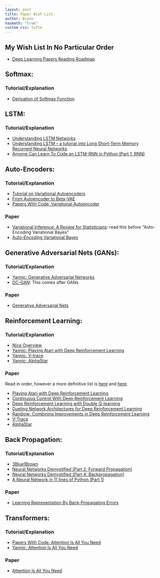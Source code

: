 ```yaml
---
layout: post
title: Paper Wish List
author: Bryan
hasmath: "true"
custom_css: tufte
---
```


## My Wish List In No Particular Order

- [Deep Learning Papers Reading Roadmap](https://github.com/floodsung/Deep-Learning-Papers-Reading-Roadmap)

## **Softmax**:

### Tutorial/Explanation

- [Derivation of Softmax Function](https://mmuratarat.github.io/2019-01-27/derivation-of-softmax-function)


## **LSTM**:

### Tutorial/Explanation

- [Understanding LSTM Networks](https://colah.github.io/posts/2015-08-Understanding-LSTMs/)
- [Understanding LSTM – a tutorial into Long Short-Term Memory Recurrent Neural Networks](https://arxiv.org/pdf/1909.09586.pdf)
- [Anyone Can Learn To Code an LSTM-RNN in Python (Part 1: RNN)](https://iamtrask.github.io/2015/11/15/anyone-can-code-lstm/)


## **Auto-Encoders**:

### Tutorial/Explanation 

- [Tutorial on Variational Autoencoders](https://arxiv.org/pdf/1606.05908.pdf%20http://arxiv.org/abs/1606.05908.pdf)
- [From Autoencoder to Beta-VAE](https://lilianweng.github.io/lil-log/2018/08/12/from-autoencoder-to-beta-vae.html)
- [Papers With Code: Variational Autoencoder](https://paperswithcode.com/method/vae)

### Paper

- [Variational Inference: A Review for Statisticians](https://arxiv.org/abs/1601.00670): read this before "Auto-Encoding Variational Bayes"
- [Auto-Encoding Variational Bayes](https://arxiv.org/pdf/1312.6114.pdf)


## **Generative Adversarial Nets (GANs)**:

### Tutorial/Explanation

- [Yannic: Generative Adversarial Networks](https://www.youtube.com/watch?v=eyxmSmjmNS0&list=PL1v8zpldgH3qQB5Pz6ZSTTDLu0BjAJYNf&index=3)
- [DC-GAN](https://pytorch.org/tutorials/beginner/dcgan_faces_tutorial.html): This comes after GANs

### Paper

- [Generative Adversarial Nets](https://arxiv.org/pdf/1406.2661.pdf)


## **Reinforcement Learning**:

### Tutorial/Explanation

- [Nice Overview](https://medium.com/analytics-vidhya/reinforcement-learning-beginners-approach-chapter-i-689f999cf572)
- [Yannic: Playing Atari with Deep Reinforcement Learning](https://www.youtube.com/watch?v=rFwQDDbYTm4&list=PL1v8zpldgH3qQB5Pz6ZSTTDLu0BjAJYNf)
- [Yannic: V-trace](https://www.youtube.com/watch?v=kOy49NqZeqI)
- [Yannic: AlphaStar](https://www.youtube.com/watch?v=BTLCdge7uSQ)


### Paper

Read in order, however a more definitive list is [here](https://spinningup.openai.com/en/latest/spinningup/keypapers.html#key-papers-in-deep-rl) and [here](https://spinningup.openai.com/en/latest/spinningup/rl_intro2.html#a-taxonomy-of-rl-algorithms).
- [Playing Atari with Deep Reinforcement Learning](https://www.cs.toronto.edu/~vmnih/docs/dqn.pdf)
- [Continuous Control With Deep Reinforcement Learning](https://arxiv.org/pdf/1509.02971.pdf)
- [Deep Reinforcement Learning with Double Q-learning](https://arxiv.org/pdf/1509.06461.pdf)
- [Dueling Network Architectures for Deep Reinforcement Learning](https://arxiv.org/pdf/1511.06581.pdf)
- [Rainbow: Combining Improvements in Deep Reinforcement Learning](https://arxiv.org/pdf/1710.02298.pdf)
- [V-Trace](https://paperswithcode.com/method/v-trace)
- [AlphaStar](https://paperswithcode.com/method/alphastar)


## **Back Propagation**:

### Tutorial/Explanation

- [3Blue1Brown](https://www.youtube.com/watch?v=Ilg3gGewQ5U&t)
- [Neural Networks Demystified [Part 2: Forward Propagation]](https://www.youtube.com/watch?v=UJwK6jAStmg)
- [Neural Networks Demystified [Part 4: Backpropagation]](https://www.youtube.com/watch?v=GlcnxUlrtek)
- [A Neural Network in 11 lines of Python (Part 1)](https://iamtrask.github.io/2015/07/12/basic-python-network/)

### Paper

- [Learning Representation By Back-Propagating Errors](https://www.iro.umontreal.ca/~vincentp/ift3395/lectures/backprop_old.pdf)


## **Transformers**:

### Tutorial/Explanation

- [Papers With Code: Attention Is All You Need](https://paperswithcode.com/paper/attention-is-all-you-need)
- [Yannic: Attention Is All You Need](https://www.youtube.com/watch?v=iDulhoQ2pro)

### Paper

- [Attention Is All You Need](https://arxiv.org/abs/1706.03762)